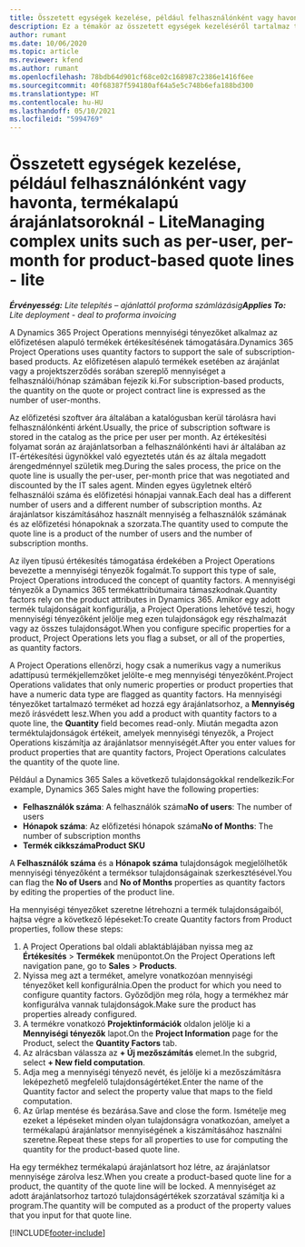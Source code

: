 ```yaml
---
title: Összetett egységek kezelése, például felhasználónként vagy havonta, termékalapú árajánlatsoroknál - Lite
description: Ez a témakör az összetett egységek kezeléséről tartalmaz tájékoztatást a termékalapú árajánlatsorok esetében.
author: rumant
ms.date: 10/06/2020
ms.topic: article
ms.reviewer: kfend
ms.author: rumant
ms.openlocfilehash: 78bdb64d901cf68ce02c168987c2386e1416f6ee
ms.sourcegitcommit: 40f68387f594180af64a5e5c748b6efa188bd300
ms.translationtype: HT
ms.contentlocale: hu-HU
ms.lasthandoff: 05/10/2021
ms.locfileid: "5994769"
---
```

# <a name="managing-complex-units-such-as-per-user-per-month-for-product-based-quote-lines---lite"></a><span data-ttu-id="1710c-103">Összetett egységek kezelése, például felhasználónként vagy havonta, termékalapú árajánlatsoroknál - Lite</span><span class="sxs-lookup"><span data-stu-id="1710c-103">Managing complex units such as per-user, per-month for product-based quote lines - lite</span></span>

<span data-ttu-id="1710c-104">_**Érvényesség:** Lite telepítés – ajánlattól proforma számlázásig_</span><span class="sxs-lookup"><span data-stu-id="1710c-104">_**Applies To:** Lite deployment - deal to proforma invoicing_</span></span>

<span data-ttu-id="1710c-105">A Dynamics 365 Project Operations mennyiségi tényezőket alkalmaz az előfizetésen alapuló termékek értékesítésének támogatására.</span><span class="sxs-lookup"><span data-stu-id="1710c-105">Dynamics 365 Project Operations uses quantity factors to support the sale of subscription-based products.</span></span> <span data-ttu-id="1710c-106">Az előfizetésen alapuló termékek esetében az árajánlat vagy a projektszerződés sorában szereplő mennyiséget a felhasználói/hónap számában fejezik ki.</span><span class="sxs-lookup"><span data-stu-id="1710c-106">For subscription-based products, the quantity on the quote or project contract line is expressed as the number of user-months.</span></span>

<span data-ttu-id="1710c-107">Az előfizetési szoftver ára általában a katalógusban kerül tárolásra havi felhasználónkénti árként.</span><span class="sxs-lookup"><span data-stu-id="1710c-107">Usually, the price of subscription software is stored in the catalog as the price per user per month.</span></span> <span data-ttu-id="1710c-108">Az értékesítési folyamat során az árajánlatsorban a felhasználónkénti havi ár általában az IT-értékesítési ügynökkel való egyeztetés után és az általa megadott árengedménnyel születik meg.</span><span class="sxs-lookup"><span data-stu-id="1710c-108">During the sales process, the price on the quote line is usually the per-user, per-month price that was negotiated and discounted by the IT sales agent.</span></span> <span data-ttu-id="1710c-109">Minden egyes ügyletnek eltérő felhasználói száma és előfizetési hónapjai vannak.</span><span class="sxs-lookup"><span data-stu-id="1710c-109">Each deal has a different number of users and a different number of subscription months.</span></span> <span data-ttu-id="1710c-110">Az árajánlatsor kiszámításához használt mennyiség a felhasználók számának és az előfizetési hónapoknak a szorzata.</span><span class="sxs-lookup"><span data-stu-id="1710c-110">The quantity used to compute the quote line is a product of the number of users and the number of subscription months.</span></span>

<span data-ttu-id="1710c-111">Az ilyen típusú értékesítés támogatása érdekében a Project Operations bevezette a mennyiségi tényezők fogalmát.</span><span class="sxs-lookup"><span data-stu-id="1710c-111">To support this type of sale, Project Operations introduced the concept of quantity factors.</span></span> <span data-ttu-id="1710c-112">A mennyiségi tényezők a Dynamics 365 termékattribútumaira támaszkodnak.</span><span class="sxs-lookup"><span data-stu-id="1710c-112">Quantity factors rely on the product attributes in Dynamics 365.</span></span> <span data-ttu-id="1710c-113">Amikor egy adott termék tulajdonságait konfigurálja, a Project Operations lehetővé teszi, hogy mennyiségi tényezőként jelölje meg ezen tulajdonságok egy részhalmazát vagy az összes tulajdonságot.</span><span class="sxs-lookup"><span data-stu-id="1710c-113">When you configure specific properties for a product, Project Operations lets you flag a subset, or all of the properties, as quantity factors.</span></span>

<span data-ttu-id="1710c-114">A Project Operations ellenőrzi, hogy csak a numerikus vagy a numerikus adattípusú termékjellemzőket jelölte-e meg mennyiségi tényezőként.</span><span class="sxs-lookup"><span data-stu-id="1710c-114">Project Operations validates that only numeric properties or product properties that have a numeric data type are flagged as quantity factors.</span></span> <span data-ttu-id="1710c-115">Ha mennyiségi tényezőket tartalmazó terméket ad hozzá egy árajánlatsorhoz, a **Mennyiség** mező írásvédett lesz.</span><span class="sxs-lookup"><span data-stu-id="1710c-115">When you add a product with quantity factors to a quote line, the **Quantity** field becomes read-only.</span></span> <span data-ttu-id="1710c-116">Miután megadta azon terméktulajdonságok értékeit, amelyek mennyiségi tényezők, a Project Operations kiszámítja az árajánlatsor mennyiségét.</span><span class="sxs-lookup"><span data-stu-id="1710c-116">After you enter values for product properties that are quantity factors, Project Operations calculates the quantity of the quote line.</span></span>

<span data-ttu-id="1710c-117">Például a Dynamics 365 Sales a következő tulajdonságokkal rendelkezik:</span><span class="sxs-lookup"><span data-stu-id="1710c-117">For example, Dynamics 365 Sales might have the following properties:</span></span>

- <span data-ttu-id="1710c-118">**Felhasználók száma**: A felhasználók száma</span><span class="sxs-lookup"><span data-stu-id="1710c-118">**No of users**: The number of users</span></span>
- <span data-ttu-id="1710c-119">**Hónapok száma**: Az előfizetési hónapok száma</span><span class="sxs-lookup"><span data-stu-id="1710c-119">**No of Months**: The number of subscription months</span></span>
- <span data-ttu-id="1710c-120">**Termék cikkszáma**</span><span class="sxs-lookup"><span data-stu-id="1710c-120">**Product SKU**</span></span>

<span data-ttu-id="1710c-121">A **Felhasználók száma** és a **Hónapok száma** tulajdonságok megjelölhetők mennyiségi tényezőként a terméksor tulajdonságainak szerkesztésével.</span><span class="sxs-lookup"><span data-stu-id="1710c-121">You can flag the **No of Users** and **No of Months** properties as quantity factors by editing the properties of the product line.</span></span>

<span data-ttu-id="1710c-122">Ha mennyiségi tényezőket szeretne létrehozni a termék tulajdonságaiból, hajtsa végre a következő lépéseket:</span><span class="sxs-lookup"><span data-stu-id="1710c-122">To create Quantity factors from Product properties, follow these steps:</span></span>

1. <span data-ttu-id="1710c-123">A Project Operations bal oldali ablaktáblájában nyissa meg az **Értékesítés** > **Termékek** menüpontot.</span><span class="sxs-lookup"><span data-stu-id="1710c-123">On the Project Operations left navigation pane, go to **Sales** > **Products**.</span></span>
2. <span data-ttu-id="1710c-124">Nyissa meg azt a terméket, amelyre vonatkozóan mennyiségi tényezőket kell konfigurálnia.</span><span class="sxs-lookup"><span data-stu-id="1710c-124">Open the product for which you need to configure quantity factors.</span></span> <span data-ttu-id="1710c-125">Győződjön meg róla, hogy a termékhez már konfigurálva vannak tulajdonságok.</span><span class="sxs-lookup"><span data-stu-id="1710c-125">Make sure the product has properties already configured.</span></span>
3. <span data-ttu-id="1710c-126">A termékre vonatkozó **Projektinformációk** oldalon jelölje ki a **Mennyiségi tényezők** lapot.</span><span class="sxs-lookup"><span data-stu-id="1710c-126">On the **Project Information** page for the Product, select the **Quantity Factors** tab.</span></span>
4. <span data-ttu-id="1710c-127">Az alrácsban válassza az **+ Új mezőszámítás** elemet.</span><span class="sxs-lookup"><span data-stu-id="1710c-127">In the subgrid, select **+ New field computation**.</span></span>
5. <span data-ttu-id="1710c-128">Adja meg a mennyiségi tényező nevét, és jelölje ki a mezőszámításra leképezhető megfelelő tulajdonságértéket.</span><span class="sxs-lookup"><span data-stu-id="1710c-128">Enter the name of the Quantity factor and select the property value that maps to the field computation.</span></span>
6. <span data-ttu-id="1710c-129">Az űrlap mentése és bezárása.</span><span class="sxs-lookup"><span data-stu-id="1710c-129">Save and close the form.</span></span> <span data-ttu-id="1710c-130">Ismételje meg ezeket a lépéseket minden olyan tulajdonságra vonatkozóan, amelyet a termékalapú árajánlatsor mennyiségének a kiszámításához használni szeretne.</span><span class="sxs-lookup"><span data-stu-id="1710c-130">Repeat these steps for all properties to use for computing the quantity for the product-based quote line.</span></span>

<span data-ttu-id="1710c-131">Ha egy termékhez termékalapú árajánlatsort hoz létre, az árajánlatsor mennyisége zárolva lesz.</span><span class="sxs-lookup"><span data-stu-id="1710c-131">When you create a product-based quote line for a product, the quantity of the quote line will be locked.</span></span> <span data-ttu-id="1710c-132">A mennyiséget az adott árajánlatsorhoz tartozó tulajdonságértékek szorzatával számítja ki a program.</span><span class="sxs-lookup"><span data-stu-id="1710c-132">The quantity will be computed as a product of the property values that you input for that quote line.</span></span>


[!INCLUDE[footer-include](../../includes/footer-banner.md)]